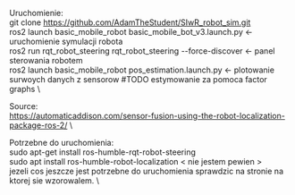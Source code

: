 Uruchomienie: \
git clone https://github.com/AdamTheStudent/SIwR_robot_sim.git \
ros2 launch basic_mobile_robot basic_mobile_bot_v3.launch.py <- uruchomienie symulacji robota \
ros2 run rqt_robot_steering rqt_robot_steering --force-discover <- panel sterowania robotem \
ros2 launch basic_mobile_robot pos_estimation.launch.py <- plotowanie surwoych danych z sensorow #TODO estymowanie za pomoca factor graphs \

Source: \
https://automaticaddison.com/sensor-fusion-using-the-robot-localization-package-ros-2/ \

Potrzebne do uruchomienia: \
sudo apt-get install ros-humble-rqt-robot-steering \
sudo apt install ros-humble-robot-localization < nie jestem pewien > \
jezeli cos jeszcze jest potrzebne do uruchomienia sprawdzic na stronie na ktorej sie wzorowalem. \

